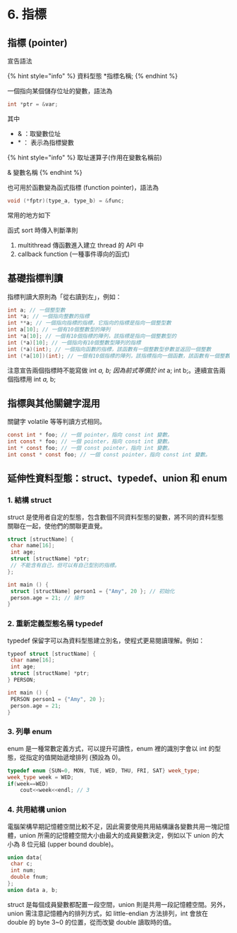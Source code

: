 # 6. 指標

## 指標 \(pointer\)

宣告語法

{% hint style="info" %}
資料型態  \*指標名稱;
{% endhint %}

一個指向某個儲存位址的變數，語法為

```c
int *ptr = &var;
```

 其中

* & ：取變數位址
* \*  ： 表示為指標變數

{% hint style="info" %}
取址運算子\(作用在變數名稱前\)

& 變數名稱
{% endhint %}

  
也可用於函數變為函式指標 \(function pointer\)，語法為

```c
void (*fptr)(type_a, type_b) = &func;
```

 常用的地方如下

函式 sort 時傳入判斷準則

1. multithread 傳函數進入建立 thread 的 API 中
2. callback function \(一種事件導向的函式\)

## **基礎指標判讀**

指標判讀大原則為「從右讀到左」，例如：

```c
int a; // 一個整型數
int *a; // 一個指向整數的指標
int **a; // 一個指向指標的指標，它指向的指標是指向一個整型數
int a[10]; // 一個有10個整數型的陣列
int *a[10]; // 一個有10個指標的陣列，該指標是指向一個整數型的
int (*a)[10]; // 一個指向有10個整數型陣列的指標
int (*a)(int); // 一個指向函數的指標，該函數有一個整數型參數並返回一個整數
int (*a[10])(int); // 一個有10個指標的陣列，該指標指向一個函數，該函數有一個整數型參數並返回一個整數
```

注意宣告兩個指標時不能寫做 int _a, b; 因為前式等價於 int_ a; int b;。連續宣告兩個指標用 int _a,_ b;

## **指標與其他關鍵字混用**

關鍵字 volatile 等等判讀方式相同。

```c
const int * foo; // 一個 pointer，指向 const int 變數。
int const * foo; // 一個 pointer，指向 const int 變數。
int * const foo; // 一個 const pointer，指向 int 變數。
int const * const foo; // 一個 const pointer，指向 const int 變數。
```

## 延伸性資料型態：struct、typedef、union 和 enum

### **1. 結構 struct**

struct 是使用者自定的型態，包含數個不同資料型態的變數，將不同的資料型態關聯在一起，使他們的關聯更直覺。

```cpp
struct [structName] {
 char name[16]; 
 int age;
 struct [structName] *ptr;  
 // 不能含有自己，但可以有自己型別的指標。
};

int main () {
 struct [structName] person1 = {"Amy", 20 }; // 初始化
 person.age = 21; // 操作
}
```

### **2. 重新定義型態名稱 typedef**

typedef 保留字可以為資料型態建立別名，使程式更易閱讀理解。例如：

```cpp
typeof struct [structName] {
 char name[16];
 int age;
 struct [structName] *ptr;
} PERSON;

int main () {
 PERSON person1 = {"Amy", 20 };
 person.age = 21;
}
```

### **3. 列舉 enum**

enum 是一種常數定義方式，可以提升可讀性，enum 裡的識別字會以 int 的型態，從指定的值開始遞增排列 \(預設為 0\)。

```cpp
typedef enum {SUN=0, MON, TUE, WED, THU, FRI, SAT} week_type;
week_type week = WED;
if(week==WED)
    cout<<week<<endl; // 3
```

### **4. 共用結構 union**

  
電腦架構早期記憶體空間比較不足，因此需要使用共用結構讓各變數共用一塊記憶體，union 所需的記憶體空間大小由最大的成員變數決定，例如以下 union 的大小為 8 位元組 \(upper bound double\)。

```cpp
union data{
 char c;
 int num;
 double fnum;
};
union data a, b;
```

  
struct 是每個成員變數都配置一段空間，union 則是共用一段記憶體空間。另外，union 需注意記憶體內的排列方式，如 little-endian 方法排列，int 會放在 double 的 byte 3~0 的位置，從而改變 double 讀取時的值。  


## 

